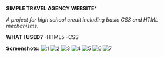 **SIMPLE TRAVEL AGENCY WEBSITE***

*A project for high school credit including basic CSS and HTML mechanisms.*

**WHAT I USED?**
-HTML5
-CSS

**Screenshots:**
![1](https://github.com/Macek2/touritaliano/assets/139150464/44d9b6c7-cdaf-449b-b8f5-66369b58cfb4)
![2](https://github.com/Macek2/touritaliano/assets/139150464/65006eee-6ec0-4544-a057-bea17bd5de30)
![3](https://github.com/Macek2/touritaliano/assets/139150464/4991f51d-a5ff-476e-a03e-4e9679e2ece7)
![4](https://github.com/Macek2/touritaliano/assets/139150464/e474849d-7dd5-4fc1-a300-b4cbca1f8051)
![5](https://github.com/Macek2/touritaliano/assets/139150464/40c4f8fc-27f8-442a-8fa5-04388356bbbd)
![6](https://github.com/Macek2/touritaliano/assets/139150464/cc6b793b-51b6-4d40-b830-43046e0ac1f4)
![7](https://github.com/Macek2/touritaliano/assets/139150464/9c58a2af-8e29-4350-b9cd-cbdf3b0bdf6c)
